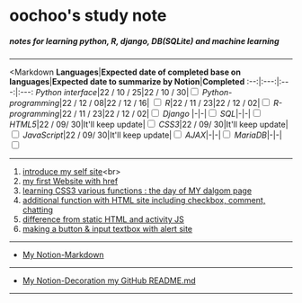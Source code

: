 oochoo's study note
=====================

##### notes for learning python, R, django, DB(SQLite) and machine learning
* * *
<Markdown
**Languages**|**Expected date of completed base on languages**|**Expected date to summarize by Notion**|**Completed**
:--:|:---:|:---:|:---:
*Python interface*|22 / 10 / 25|22 / 10 / 30|<input type="Checkbox">
*Python-programming*|22 / 12 / 08|22 / 12 / 16| <input type="Checkbox">
*R*|22 / 11 / 23|22 / 12 / 02|<input type="Checkbox">
*R-programming*|22 / 11 / 23|22 / 12 / 02|<input type="Checkbox">
*Django* |-|-|<input type="Checkbox">
*SQL*|-|-|<input type="Checkbox">
*HTML5*|22 / 09/ 30|It'll keep update|<input type="Checkbox">
*CSS3*|22 / 09/ 30|It'll keep update|<input type="Checkbox">
*JavaScript*|22 / 09/ 30|It'll keep update|<input type="Checkbox">
*AJAX*|-|-|<input type="Checkbox">
*MariaDB*|-|-|<input type="Checkbox">
***
1. [introduce my self site](http://192.168.0.22:8887/HTML%2BCSS%2BJavaScript/introducemyself.html")<br>
2. [my first Website with href](http://192.168.0.22:8887/HTML%2BCSS%2BJavaScript/first_title.html)<br>
3. [learning CSS3 various functions : the day of MY dalgom page](http://192.168.0.22:8887/HTML%2BCSS%2BJavaScript/Start_JaveScript.html)<br>
4. [additional function with HTML site including checkbox, comment, chatting](http://192.168.0.22:8887/HTML%2BCSS%2BJavaScript/secondfile.html)<br>
5. [difference from static HTML and activity JS](http://192.168.0.22:8887/HTML%2BCSS%2BJavaScript/Start_JaveScript.html)<br>
6. [making a button & input textbox with alert site](http://192.168.0.22:8887/HTML%2BCSS%2BJavaScript/make_buttons_by_JS.html)<br>
***
* [My Notion-Markdown](https://efficient-dance-088.notion.site/Markdown-454df33fd27e4832835e8e63ddb8764e)<br>
***
* [My Notion-Decoration my GitHub README.md](https://efficient-dance-088.notion.site/GitHub-README-md-2eb88f38e8204ce79984f4fb2287552e)<br>
***